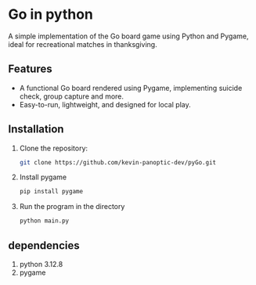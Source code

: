 # Go in python

A simple implementation of the Go board game using Python and Pygame, ideal for recreational matches in thanksgiving.

## Features
- A functional Go board rendered using Pygame, implementing suicide check, group capture and more.
- Easy-to-run, lightweight, and designed for local play.

## Installation
1. Clone the repository:
   ```bash
   git clone https://github.com/kevin-panoptic-dev/pyGo.git

2. Install pygame
    ```bash
    pip install pygame

3. Run the program in the directory
    ```bash
    python main.py

## dependencies
1. python 3.12.8
2. pygame
